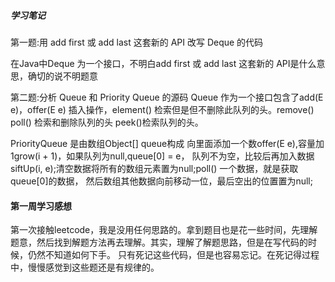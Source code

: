 ##### 学习笔记

第一题:用 add first 或 add last 这套新的 API 改写 Deque 的代码

在Java中Deque 为一个接口，不明白add first 或 add last 这套新的 API是什么意思，确切的说不明题意

第二题:分析 Queue 和 Priority Queue 的源码
Queue 作为一个接口包含了add(E e)，offer(E e) 插入操作，element() 检索但是但不删除此队列的头。remove() poll() 检索和删除队列的头 peek()检索队列的头。

PriorityQueue 是由数组Object[] queue构成 向里面添加一个数offer(E e),容量加1grow(i + 1)，如果队列为null,queue[0] = e，
队列不为空，比较后再加入数据siftUp(i, e);清空数据将所有的数组元素置为null;poll() 一个数据，就是获取queue[0]的数据，
然后数组其他数据向前移动一位，最后空出的位置置为null;

#### 第一周学习感想

第一次接触leetcode，我是没用任何思路的。拿到题目也是花一些时间，先理解题意，然后找到解题方法再去理解。其实，理解了解题思路，但是在写代码的时候，仍然不知道如何下手。
只有死记这些代码，但是也容易忘记。在死记得过程中，慢慢感觉到这些题还是有规律的。





